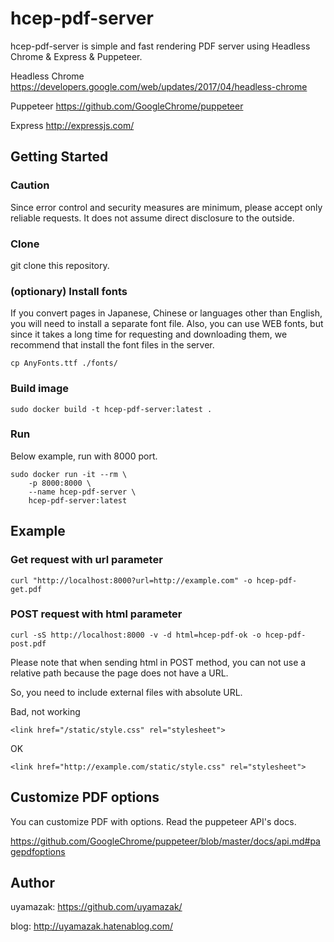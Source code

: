 # hcep-pdf-server

hcep-pdf-server is simple and fast rendering PDF server using Headless Chrome & Express & Puppeteer.


Headless Chrome
<https://developers.google.com/web/updates/2017/04/headless-chrome>

Puppeteer
<https://github.com/GoogleChrome/puppeteer>

Express
<http://expressjs.com/>


## Getting Started

### Caution
Since error control and security measures are minimum, please accept only reliable requests. It does not assume direct disclosure to the outside.


### Clone
git clone this repository.


### (optionary) Install fonts
If you convert pages in Japanese, Chinese or languages other than English, you will need to install a separate font file. Also, you can use WEB fonts, but since it takes a long time for requesting and downloading them, we recommend that install the font files in the server.


```
cp AnyFonts.ttf ./fonts/
```


### Build image

```
sudo docker build -t hcep-pdf-server:latest .
```

### Run

Below example, run with 8000 port.

```
sudo docker run -it --rm \
    -p 8000:8000 \
    --name hcep-pdf-server \
    hcep-pdf-server:latest
```

## Example

### Get request with url parameter

```
curl "http://localhost:8000?url=http://example.com" -o hcep-pdf-get.pdf
```

### POST request with html parameter

```
curl -sS http://localhost:8000 -v -d html=hcep-pdf-ok -o hcep-pdf-post.pdf
```

Please note that when sending html in POST method, you can not use a relative path because the page does not have a URL.

So, you need to include external files with absolute URL.

Bad, not working
```
<link href="/static/style.css" rel="stylesheet">
```

OK

```
<link href="http://example.com/static/style.css" rel="stylesheet">
```

## Customize PDF options
You can customize PDF with options. Read the puppeteer API's docs.

<https://github.com/GoogleChrome/puppeteer/blob/master/docs/api.md#pagepdfoptions>

## Author
uyamazak: https://github.com/uyamazak/

blog: http://uyamazak.hatenablog.com/
